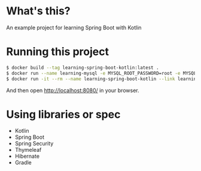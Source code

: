 # What's this?

An example project for learning Spring Boot with Kotlin

# Running this project

```sh
$ docker build --tag learning-spring-boot-kotlin:latest .
$ docker run --name learning-mysql -e MYSQL_ROOT_PASSWORD=root -e MYSQL_DATABASE=spring -d mysql:8.0
$ docker run -it --rm --name learning-spring-boot-kotlin --link learning-mysql:mysql -p 8080:8080 learning-spring-boot-kotlin:latest
```

And then open [http://localhost:8080/](http://localhost:8080/) in your browser.

# Using libraries or spec

- Kotlin
- Spring Boot
- Spring Security
- Thymeleaf
- Hibernate
- Gradle